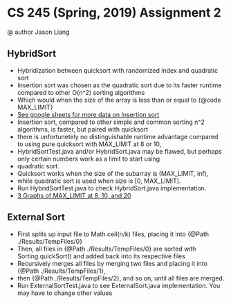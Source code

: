 # CS 245 (Spring, 2019) Assignment 2
@ author Jason Liang


## HybridSort
* Hybridization between quicksort with randomized index and quadratic sort
* Insertion sort was chosen as the quadratic sort due to its faster runtime compared to other O(n^2) sorting algorithms
* Which would when the size of the array is less than or equal to {@code MAX_LIMIT}
* [See google sheets for more data on Insertion sort](https://docs.google.com/spreadsheets/u/1/d/15ewFukHKzX-k4qXkG9Co_vuDtdN1jh1fTLcg1JW4whs/edit?usp=drive_web&ouid=108260742411014476318)
* Insertion sort, compared to other simple and common sorting n^2 algorithms, is faster, but paired with quicksort
* there is unfortunetely no distinguishable runtime advantage compared to using pure quicksort with MAX_LIMIT at 8 or 10,
* HybridSortTest.java and/or HybridSort.java may be flawed, but perhaps only certain numbers work as a limit to start using
* quadratic sort.
* Quicksort works when the size of the subarray is (MAX_LIMIT, inf),
* while quadratic sort is used when size is [0, MAX_LIMIT].
* Run HybridSortTest.java to check HybridSort.java implementation.
* [3 Graphs of MAX_LIMIT at 8, 10, and 20](https://docs.google.com/spreadsheets/d/1z47XZFkWiQFQCuW-4UbO4_WVLb9B7CxVBEtJ6s9fEcM/edit?usp=sharing)


## External Sort
* First splits up input file to Math.ceil(n/k) files, placing it into {@Path ./Results/TempFiles/0}
* Then, all files in {@Path ./Results/TempFiles/0} are sorted with Sorting.quickSort() and added back into its respective files
* Recursively merges all files by merging two files and placing it into {@Path ./Results/TempFiles/1},
* then {@Path ./Results/TempFiles/2}, and so on, until all files are merged.
* Run ExternalSortTest.java to see ExternalSort.java implementation. You may have to change other values